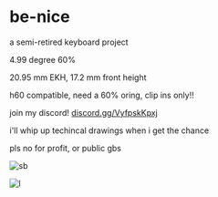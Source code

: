 # be-nice

a semi-retired keyboard project

4.99 degree 60%

20.95 mm EKH, 17.2 mm front height

h60 compatible, need a 60% oring, clip ins only!!

join my discord! [discord.gg/VyfpskKpxj](discord.gg/VyfpskKpxj)

i'll whip up techincal drawings when i get the chance

pls no for profit, or public gbs

![sb](https://i.imgur.com/oyatmnD.png)


![l](https://i.imgur.com/91AZ3Mb.png)
